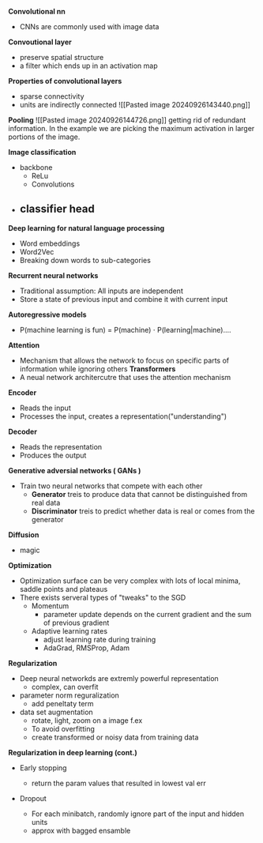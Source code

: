 **Convolutional nn**
- CNNs are commonly used with image data

**Convoutional layer**
- preserve spatial structure
- a filter which ends up in an activation map

**Properties of convolutional layers**
- sparse connectivity
- units are indirectly connected 
 ![[Pasted image 20240926143440.png]]

**Pooling**
![[Pasted image 20240926144726.png]]
getting rid of redundant information. In the example we are picking the maximum activation in larger portions of the image.

**Image classification**
- backbone
	- ReLu
	- Convolutions
- classifier head
	- 

**Deep learning for natural language processing**
- Word embeddings
- Word2Vec
- Breaking down words to sub-categories

**Recurrent neural networks**
- Traditional assumption: All inputs are independent
- Store a state of previous input and combine it with current input


**Autoregressive models**
- P(machine learning is fun) = P(machine) $\cdot$ P(learning|machine)....

**Attention**
- Mechanism that allows the network to focus on specific parts of information while ignoring others
**Transformers**
- A neual network architercutre that uses the attention mechanism

**Encoder**
- Reads the input 
- Processes the input, creates a representation("understanding") 

**Decoder**
- Reads the representation
- Produces the output


**Generative adversial networks ( GANs )**
- Train two neural networks that compete with each other
	- **Generator** treis to produce data that cannot be distinguished from real data
	- **Discriminator** treis to predict whether data is real or comes from the generator

**Diffusion**
- magic

**Optimization**
- Optimization surface can be very complex with lots of local minima, saddle points and plateaus
- There exists serveral types of "tweaks"  to the SGD
	- Momentum
		- parameter update depends on the current gradient and the sum of previous gradient
	- Adaptive learning rates
		- adjust learning rate during training
		- AdaGrad, RMSProp, Adam


**Regularization**
- Deep neural networkds are extremly powerful representation
	- complex, can overfit
- parameter norm reguralization
	- add peneltaty term
- data set augmentation
	- rotate, light, zoom on a image f.ex
	- To avoid overfitting
	- create transformed or noisy data from training data


**Regularization in deep learning (cont.)**
- Early stopping
	- return the param values that resulted in lowest val err

- Dropout
	- For each minibatch, randomly ignore part of the input and hidden units
	- approx with bagged ensamble
